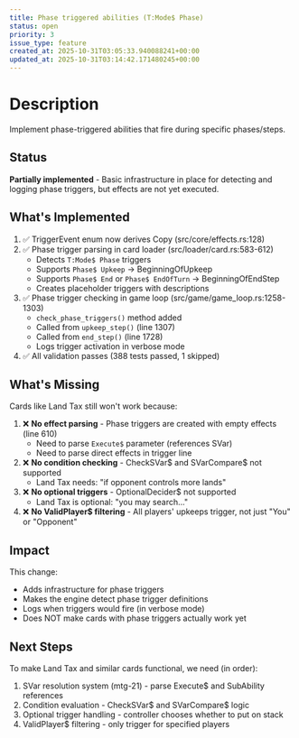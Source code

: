 ```yaml
---
title: Phase triggered abilities (T:Mode$ Phase)
status: open
priority: 3
issue_type: feature
created_at: 2025-10-31T03:05:33.940088241+00:00
updated_at: 2025-10-31T03:14:42.171480245+00:00
---
```


# Description

Implement phase-triggered abilities that fire during specific phases/steps.

## Status

**Partially implemented** - Basic infrastructure in place for detecting and logging phase triggers, but effects are not yet executed.

## What's Implemented

1. ✅ TriggerEvent enum now derives Copy (src/core/effects.rs:128)
2. ✅ Phase trigger parsing in card loader (src/loader/card.rs:583-612)
   - Detects `T:Mode$ Phase` triggers
   - Supports `Phase$ Upkeep` → BeginningOfUpkeep
   - Supports `Phase$ End` or `Phase$ EndOfTurn` → BeginningOfEndStep
   - Creates placeholder triggers with descriptions
3. ✅ Phase trigger checking in game loop (src/game/game_loop.rs:1258-1303)
   - `check_phase_triggers()` method added
   - Called from `upkeep_step()` (line 1307)
   - Called from `end_step()` (line 1728)
   - Logs trigger activation in verbose mode
4. ✅ All validation passes (388 tests passed, 1 skipped)

## What's Missing

Cards like Land Tax still won't work because:

1. ❌ **No effect parsing** - Phase triggers are created with empty effects (line 610)
   - Need to parse `Execute$` parameter (references SVar)
   - Need to parse direct effects in trigger line
2. ❌ **No condition checking** - CheckSVar$ and SVarCompare$ not supported
   - Land Tax needs: "if opponent controls more lands"
3. ❌ **No optional triggers** - OptionalDecider$ not supported
   - Land Tax is optional: "you may search..."
4. ❌ **No ValidPlayer$ filtering** - All players' upkeeps trigger, not just "You" or "Opponent"

## Impact

This change:
- Adds infrastructure for phase triggers
- Makes the engine detect phase trigger definitions
- Logs when triggers would fire (in verbose mode)
- Does NOT make cards with phase triggers actually work yet

## Next Steps

To make Land Tax and similar cards functional, we need (in order):
1. SVar resolution system (mtg-21) - parse Execute$ and SubAbility references
2. Condition evaluation - CheckSVar$ and SVarCompare$ logic  
3. Optional trigger handling - controller chooses whether to put on stack
4. ValidPlayer$ filtering - only trigger for specified players
